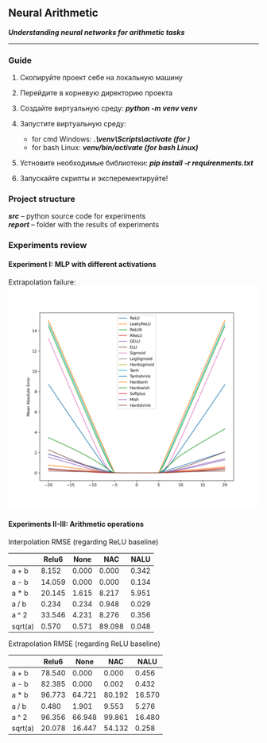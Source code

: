 ## Neural Arithmetic  
__*Understanding neural networks for arithmetic tasks*__

-----

### Guide
1. Скопируйте проект себе на локальную машину
  
2. Перейдите в корневую директорию проекта

3. Создайте виртуальную среду: *__python -m venv venv__*

4. Запустите виртуальную среду:  
    - for cmd Windows: _**.\venv\Scripts\activate (for )**_
    - for bash Linux: _**venv/bin/activate (for bash Linux)**_

5. Устновите необходимые библиотеки: *__pip install -r requirenments.txt__*

6. Запускайте скрипты и эксперементируйте!


### Project structure
 __*src*__ – python source code for experiments  
 __*report*__ – folder with the results of experiments  
  


### Experiments review
#### Experiment I: MLP with different activations

Extrapolation failure:  
<img src="./report/images/numbers_insight.png" width=700>
#### Experiments II-III: Arithmetic operations
Interpolation RMSE (regarding ReLU baseline)  

|     |Relu6|	None|	NAC|	NALU|
| --- |  --- | --- | --- | --- |
|a + b|8.152|	0.000|	0.000|	0.342|
|a - b|14.059|	0.000|	0.000|	0.134|
|a * b|20.145|	1.615|	8.217|	5.951|
|a / b|0.234|	0.234|	0.948|	0.029|
|a ^ 2|33.546|	4.231|	8.276|	0.356|
|sqrt(a)|0.570|	0.571|	89.098|	0.048|
  

Extrapolation RMSE (regarding ReLU baseline)  

|     |Relu6|	None|	NAC|	NALU|
| --- |  --- | --- | --- | --- |
|a + b|78.540|	0.000|	0.000|	0.456|
|a - b|82.385|	0.000|	0.002|	0.432|
|a * b|96.773|	64.721|	80.192|	16.570|
|a / b|0.480|	1.901|	9.553|	5.276|
|a ^ 2|96.356|	66.948|	99.861|	16.480|
|sqrt(a)|20.078|	16.447|	54.132|	0.258|
